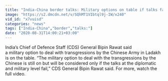 ```yaml
---
title: "India-China border talks: Military options on table if talks fail, says CDS General Rawat"
image: "https://s2.dmcdn.net/v/SQhMT1VIbtql9j-IW/x240"
vid_id: "x7vuisd"
categories: "news"
tags: ["India-China","border","talks:"]
date: "2020-08-31T14:00:21+03:00"
---
```

India’s Chief of Defence Staff (CDS) General Bipin Rawat said    <br>a military option to deal with transgressions by the Chinese Army in Ladakh is on the table. “The military option to deal with the transgressions by the Chinese is still on but will be considered only if the talks at the diplomatic and military level fail,” CDS General Bipin Rawat said. For more, watch the full video.
